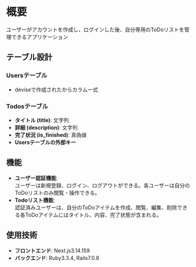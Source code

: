 # 概要
ユーザーがアカウントを作成し、ログインした後、自分専用のToDoリストを管理できるアプリケーション

## テーブル設計
### Usersテーブル
- deviseで作成されたからカラム一式
### Todosテーブル
- **タイトル (title)**: 文字列
- **詳細 (description)**: 文字列
- **完了状況 (is_finished)**: 真偽値
- **Usersテーブルの外部キー**

## 機能
- **ユーザー認証機能**:  
  ユーザーは新規登録、ログイン、ログアウトができる。各ユーザーは自分のToDoリストのみ閲覧・操作できる。
- **Todoリスト機能**:  
  認証済みユーザーは、自分のToDoアイテムを作成、閲覧、編集、削除できる各ToDoアイテムにはタイトル、内容、完了状態が含まれる。

## 使用技術
- **フロントエンド**: Next.js3.14.159
- **バックエンド**: Ruby3.3.4, Rails7.0.8
